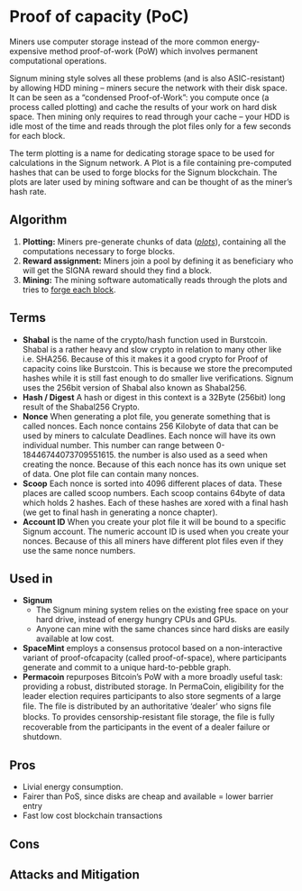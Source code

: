 # Proof of capacity \(PoC\)

Miners use computer storage instead of the more common energy-expensive method proof-of-work \(PoW\) which involves permanent computational operations. 

Signum mining style solves all these problems \(and is also ASIC-resistant\) by allowing HDD mining – miners secure the network with their disk space. It can be seen as a “condensed Proof-of-Work”: you compute once \(a process called plotting\) and cache the results of your work on hard disk space. Then mining only requires to read through your cache – your HDD is idle most of the time and reads through the plot files only for a few seconds for each block.

The term plotting is a name for dedicating storage space to be used for calculations in the Signum network. A Plot is a file containing pre-computed hashes that can be used to forge blocks for the Signum blockchain. The plots are later used by mining software and can be thought of as the miner’s hash rate.

## Algorithm

1. **Plotting:** Miners pre-generate chunks of data \([_plots_](https://signum.community/signum-plotting-technical-information)\), containing all the computations necessary to forge blocks.
2. **Reward assignment:** Miners join a pool by defining it as beneficiary who will get the SIGNA reward should they find a block.
3. **Mining:** The mining software automatically reads through the plots and tries to [forge each block](https://signum.community/signum-mining).

## Terms

* **Shabal** is the name of the crypto/hash function used in Burstcoin. Shabal is a rather heavy and slow crypto in relation to many other like i.e. SHA256. Because of this it makes it a good crypto for Proof of capacity coins like Burstcoin. This is because we store the precomputed hashes while it is still fast enough to do smaller live verifications. Signum uses the 256bit version of Shabal also known as Shabal256.
* **Hash / Digest** A hash or digest in this context is a 32Byte \(256bit\) long result of the Shabal256 Crypto.
* **Nonce** When generating a plot file, you generate something that is called nonces. Each nonce contains 256 Kilobyte of data that can be used by miners to calculate Deadlines. Each nonce will have its own individual number. This number can range between 0-18446744073709551615. the number is also used as a seed when creating the nonce. Because of this each nonce has its own unique set of data. One plot file can contain many nonces.
* **Scoop** Each nonce is sorted into 4096 different places of data. These places are called scoop numbers. Each scoop contains 64byte of data which holds 2 hashes. Each of these hashes are xored with a final hash \(we get to final hash in generating a nonce chapter\).
* **Account ID** When you create your plot file it will be bound to a specific Signum account. The numeric account ID is used when you create your nonces. Because of this all miners have different plot files even if they use the same nonce numbers.

## Used in

* **Signum**
  * The Signum mining system relies on the existing free space on your hard drive, instead of energy hungry CPUs and GPUs. 
  * Anyone can mine with the same chances since hard disks are easily available at low cost.
* **SpaceMint** employs a consensus protocol based on a non-interactive variant of proof-ofcapacity \(called proof-of-space\), where participants generate and commit to a unique hard-to-pebble graph.
* **Permacoin** repurposes Bitcoin’s PoW with a more broadly useful task: providing a robust, distributed storage. In PermaCoin, eligibility for the leader election requires participants to also store segments of a large ﬁle. The ﬁle is distributed by an authoritative ‘dealer’ who signs ﬁle blocks. To provides censorship-resistant ﬁle storage, the ﬁle is fully recoverable from the participants in the event of a dealer failure or shutdown.


## **Pros**

* Livial energy consumption.
* Fairer than PoS, since disks are cheap and available = lower barrier entry
* Fast low cost blockchain transactions

## **Cons**

## Attacks and Mitigation


